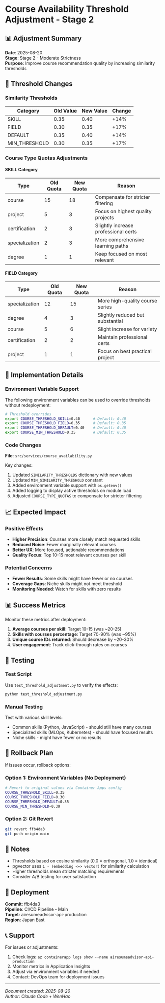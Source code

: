 # Course Availability Threshold Adjustment - Stage 2

## 📊 Adjustment Summary

**Date**: 2025-08-20  
**Stage**: Stage 2 - Moderate Strictness  
**Purpose**: Improve course recommendation quality by increasing similarity thresholds

## 🎯 Threshold Changes

### Similarity Thresholds

| Category | Old Value | New Value | Change |
|----------|-----------|-----------|--------|
| SKILL | 0.35 | 0.40 | +14% |
| FIELD | 0.30 | 0.35 | +17% |
| DEFAULT | 0.35 | 0.40 | +14% |
| MIN_THRESHOLD | 0.30 | 0.35 | +17% |

### Course Type Quotas Adjustments

#### SKILL Category
| Type | Old Quota | New Quota | Reason |
|------|-----------|-----------|--------|
| course | 15 | 18 | Compensate for stricter filtering |
| project | 5 | 3 | Focus on highest quality projects |
| certification | 2 | 3 | Slightly increase professional certs |
| specialization | 2 | 3 | More comprehensive learning paths |
| degree | 1 | 1 | Keep focused on most relevant |

#### FIELD Category
| Type | Old Quota | New Quota | Reason |
|------|-----------|-----------|--------|
| specialization | 12 | 15 | More high-quality course series |
| degree | 4 | 3 | Slightly reduced but substantial |
| course | 5 | 6 | Slight increase for variety |
| certification | 2 | 2 | Maintain professional certs |
| project | 1 | 1 | Focus on best practical project |

## 🔧 Implementation Details

### Environment Variable Support

The following environment variables can be used to override thresholds without redeployment:

```bash
# Threshold overrides
export COURSE_THRESHOLD_SKILL=0.40      # Default: 0.40
export COURSE_THRESHOLD_FIELD=0.35      # Default: 0.35
export COURSE_THRESHOLD_DEFAULT=0.40    # Default: 0.40
export COURSE_MIN_THRESHOLD=0.35        # Default: 0.35
```

### Code Changes

**File**: `src/services/course_availability.py`

Key changes:
1. Updated `SIMILARITY_THRESHOLDS` dictionary with new values
2. Updated `MIN_SIMILARITY_THRESHOLD` constant
3. Added environment variable support with `os.getenv()`
4. Added logging to display active thresholds on module load
5. Adjusted `COURSE_TYPE_QUOTAS` to compensate for stricter filtering

## 📈 Expected Impact

### Positive Effects
- **Higher Precision**: Courses more closely match requested skills
- **Reduced Noise**: Fewer marginally relevant courses
- **Better UX**: More focused, actionable recommendations
- **Quality Focus**: Top 10-15 most relevant courses per skill

### Potential Concerns
- **Fewer Results**: Some skills might have fewer or no courses
- **Coverage Gaps**: Niche skills might not meet threshold
- **Monitoring Needed**: Watch for skills with zero results

## 📊 Success Metrics

Monitor these metrics after deployment:

1. **Average courses per skill**: Target 10-15 (was ~20-25)
2. **Skills with courses percentage**: Target 70-90% (was ~95%)
3. **Unique course IDs returned**: Should decrease by ~20-30%
4. **User engagement**: Track click-through rates on courses

## 🧪 Testing

### Test Script
Use `test_threshold_adjustment.py` to verify the effects:

```bash
python test_threshold_adjustment.py
```

### Manual Testing
Test with various skill levels:
- Common skills (Python, JavaScript) - should still have many courses
- Specialized skills (MLOps, Kubernetes) - should have focused results
- Niche skills - might have fewer or no results

## 🔄 Rollback Plan

If issues occur, rollback options:

### Option 1: Environment Variables (No Deployment)
```bash
# Revert to original values via Container Apps config
COURSE_THRESHOLD_SKILL=0.35
COURSE_THRESHOLD_FIELD=0.30
COURSE_THRESHOLD_DEFAULT=0.35
COURSE_MIN_THRESHOLD=0.30
```

### Option 2: Git Revert
```bash
git revert ffb4da3
git push origin main
```

## 📝 Notes

- Thresholds based on cosine similarity (0.0 = orthogonal, 1.0 = identical)
- pgvector uses `1 - (embedding <=> vector)` for similarity calculation
- Higher thresholds mean stricter matching requirements
- Consider A/B testing for user satisfaction

## 🚀 Deployment

**Commit**: ffb4da3  
**Pipeline**: CI/CD Pipeline - Main  
**Target**: airesumeadvisor-api-production  
**Region**: Japan East  

## 📞 Support

For issues or adjustments:
1. Check logs: `az containerapp logs show --name airesumeadvisor-api-production`
2. Monitor metrics in Application Insights
3. Adjust via environment variables if needed
4. Contact: DevOps team for deployment issues

---

*Document created: 2025-08-20*  
*Author: Claude Code + WenHao*